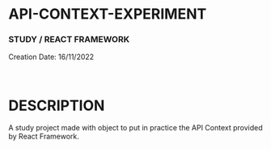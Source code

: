 # API-CONTEXT-EXPERIMENT
### STUDY / REACT FRAMEWORK

Creation Date: 16/11/2022

<br/>

# DESCRIPTION

A study project made with object to put in practice the API Context provided by React Framework.

